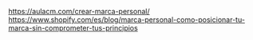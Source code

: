 https://aulacm.com/crear-marca-personal/
https://www.shopify.com/es/blog/marca-personal-como-posicionar-tu-marca-sin-comprometer-tus-principios